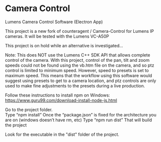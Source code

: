# Camera Control
Lumens Camera Control Software (Electron App)

This project is a new fork of counteragent / Camera-Control for Lumens IP cameras.
It will be tested with the Lumens VC-A50P

This project is on hold while an alternative is investigated...

Note:  This does NOT use the Lumens C++ SDK API that allows complete control of the camera.  With this project, control of the pan, tilt and zoom speeds could not be found using the vb.htm file on the camera, and so ptz control is limited to minimum speed.  However, speed to presets is set to maximum speed.  This means that the workflow using this software would suggest using presets to get to a camera location, and ptz controls are only used to make fine adjustments to the presets during a live production.

Follow these instructions to install npm on Windows:
https://www.guru99.com/download-install-node-js.html

Go to the project folder.  
Type “npm install”
Once the “package.json” is fixed for the architecture you are on (windows doesn’t have rm, etc)
Type “npm run dist”
That will build the project

Look for the executable in the "dist" folder of the project.

